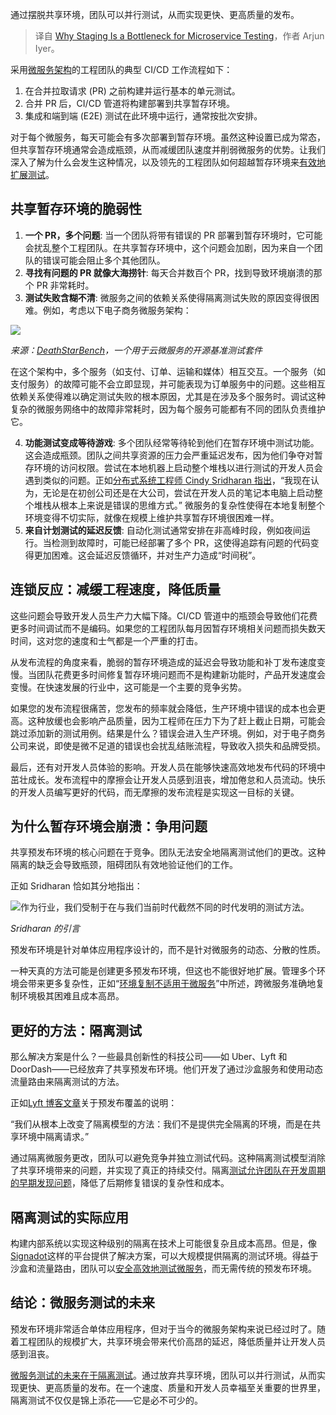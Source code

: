 
<!--
title: 为什么暂存环境是微服务测试的瓶颈
cover: https://cdn.thenewstack.io/media/2024/10/314e8cee-bottleneck.jpg
-->

通过摆脱共享环境，团队可以并行测试，从而实现更快、更高质量的发布。

> 译自 [Why Staging Is a Bottleneck for Microservice Testing](https://thenewstack.io/why-staging-is-a-bottleneck-for-microservice-testing/)，作者 Arjun Iyer。

采用[微服务架构](https://thenewstack.io/microservices/)的工程团队的典型 CI/CD 工作流程如下：

1. 在合并拉取请求 (PR) 之前构建并运行基本的单元测试。
2. 合并 PR 后，CI/CD 管道将构建部署到共享暂存环境。
3. 集成和端到端 (E2E) 测试在此环境中运行，通常按批次安排。

对于每个微服务，每天可能会有多次部署到暂存环境。虽然这种设置已成为常态，但共享暂存环境通常会造成瓶颈，从而减缓团队速度并削弱微服务的优势。让我们深入了解为什么会发生这种情况，以及领先的工程团队如何超越暂存环境来[有效地扩展测试](https://thenewstack.io/why-staging-doesnt-scale-for-microservice-testing/)。

## 共享暂存环境的脆弱性

1. **一个 PR，多个问题**: 当一个团队将带有错误的 PR 部署到暂存环境时，它可能会扰乱整个工程团队。在共享暂存环境中，这个问题会加剧，因为来自一个团队的错误可能会阻止多个其他团队。
2. **寻找有问题的 PR 就像大海捞针**: 每天合并数百个 PR，找到导致环境崩溃的那个 PR 非常耗时。
3. **测试失败含糊不清**: 微服务之间的依赖关系使得隔离测试失败的原因变得很困难。例如，考虑以下电子商务微服务架构：

![](https://cdn.thenewstack.io/media/2024/10/7d73e957-ecommerce1-1024x670.png)

*来源：[DeathStarBench](https://github.com/delimitrou/DeathStarBench)，一个用于云微服务的开源基准测试套件*

在这个架构中，多个服务（如支付、订单、运输和媒体）相互交互。一个服务（如支付服务）的故障可能不会立即显现，并可能表现为订单服务中的问题。这些相互依赖关系使得难以确定测试失败的根本原因，尤其是在涉及多个服务时。调试这种复杂的微服务网络中的故障非常耗时，因为每个服务可能都有不同的团队负责维护它。

4. **功能测试变成等待游戏**: 多个团队经常等待轮到他们在暂存环境中测试功能。这会造成瓶颈。团队之间共享资源的压力会严重延迟发布，因为他们争夺对暂存环境的访问权限。尝试在本地机器上启动整个堆栈以进行测试的开发人员会遇到类似的问题。正如[分布式系统工程师 Cindy Sridharan 指出](https://copyconstruct.medium.com/testing-microservices-the-sane-way-9bb31d158c16)，“我现在认为，无论是在初创公司还是在大公司，尝试在开发人员的笔记本电脑上启动整个堆栈从根本上来说是错误的思维方式。” 微服务的复杂性使得在本地复制整个环境变得不切实际，就像在规模上维护共享暂存环境很困难一样。
5. **来自计划测试的延迟反馈**: 自动化测试通常安排在非高峰时段，例如夜间运行。当检测到故障时，可能已经部署了多个 PR，这使得追踪有问题的代码变得更加困难。这会延迟反馈循环，并对生产力造成“时间税”。

## 连锁反应：减缓工程速度，降低质量

这些问题会导致开发人员生产力大幅下降。CI/CD 管道中的瓶颈会导致他们花费更多时间调试而不是编码。如果您的工程团队每月因暂存环境相关问题而损失数天时间，这对您的速度和士气都是一个严重的打击。

从发布流程的角度来看，脆弱的暂存环境造成的延迟会导致功能和补丁发布速度变慢。当团队花费更多时间修复暂存环境问题而不是构建新功能时，产品开发速度会变慢。在快速发展的行业中，这可能是一个主要的竞争劣势。

如果您的发布流程很痛苦，您发布的频率就会降低，生产环境中错误的成本也会更高。这种放缓也会影响产品质量，因为工程师在压力下为了赶上截止日期，可能会跳过添加新的测试用例。结果是什么？错误会进入生产环境。例如，对于电子商务公司来说，即使是微不足道的错误也会扰乱结账流程，导致收入损失和品牌受损。

最后，还有对开发人员体验的影响。开发人员在能够快速高效地发布代码的环境中茁壮成长。发布流程中的摩擦会让开发人员感到沮丧，增加倦怠和人员流动。快乐的开发人员编写更好的代码，而无摩擦的发布流程是实现这一目标的关键。

## 为什么暂存环境会崩溃：争用问题

共享预发布环境的核心问题在于竞争。团队无法安全地隔离测试他们的更改。这种隔离的缺乏会导致瓶颈，阻碍团队有效地验证他们的工作。

正如 Sridharan 恰如其分地指出：

![作为行业，我们受制于在与我们当前时代截然不同的时代发明的测试方法。](https://cdn.thenewstack.io/media/2024/10/da8b83f4-image2-300x165.jpg)

*Sridharan 的引言*

预发布环境是针对单体应用程序设计的，而不是针对微服务的动态、分散的性质。

一种天真的方法可能是创建更多预发布环境，但这也不能很好地扩展。管理多个环境会带来更多复杂性，正如“[环境复制不适用于微服务](https://thenewstack.io/environment-replication-doesnt-work-for-microservices/)”中所述，跨微服务准确地复制环境极其困难且成本高昂。

## 更好的方法：隔离测试

那么解决方案是什么？一些最具创新性的科技公司——如 Uber、Lyft 和 DoorDash——已经放弃了共享预发布环境。他们开发了通过沙盒服务和使用动态流量路由来隔离测试的方法。

正如[Lyft 博客文章](https://eng.lyft.com/scaling-productivity-on-microservices-at-lyft-part-3-extending-our-envoy-mesh-with-staging-fdaafafca82f)关于预发布覆盖的说明：

“我们从根本上改变了隔离模型的方法：我们不是提供完全隔离的环境，而是在共享环境中隔离请求。”

通过隔离微服务更改，团队可以避免竞争并独立测试代码。这种隔离测试模型消除了共享环境带来的问题，并实现了真正的持续交付。隔离[测试允许团队在开发周期的早期发现问题](https://thenewstack.io/is-the-testing-pyramid-broken/)，降低了后期修复错误的复杂性和成本。

## 隔离测试的实际应用

构建内部系统以实现这种级别的隔离在技术上可能很复杂且成本高昂。但是，像[Signadot](https://www.signadot.com?utm_content=inline+mention)这样的平台提供了解决方案，可以大规模提供隔离的测试环境。得益于沙盒和流量路由，团队可以[安全高效地测试微服务](https://thenewstack.io/we-need-a-new-approach-to-testing-microservices/)，而无需传统的预发布环境。

## 结论：微服务测试的未来

预发布环境非常适合单体应用程序，但对于当今的微服务架构来说已经过时了。随着工程团队的规模扩大，共享环境会带来代价高昂的延迟，降低质量并让开发人员感到沮丧。

[微服务测试的未来在于隔离测试](https://thenewstack.io/shifting-testing-left-the-request-isolation-solution/)。通过放弃共享环境，团队可以并行测试，从而实现更快、更高质量的发布。在一个速度、质量和开发人员幸福至关重要的世界里，隔离测试不仅仅是锦上添花——它是必不可少的。

